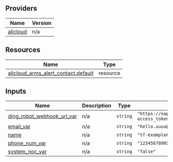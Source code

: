<!-- BEGIN_TF_DOCS -->
## Providers

| Name | Version |
|------|---------|
| <a name="provider_alicloud"></a> [alicloud](#provider\_alicloud) | n/a |

## Resources

| Name | Type |
|------|------|
| [alicloud_arms_alert_contact.default](https://registry.terraform.io/providers/hashicorp/alicloud/latest/docs/resources/arms_alert_contact) | resource |

## Inputs

| Name | Description | Type | Default | Required |
|------|-------------|------|---------|:--------:|
| <a name="input_ding_robot_webhook_url_var"></a> [ding\_robot\_webhook\_url\_var](#input\_ding\_robot\_webhook\_url\_var) | n/a | `string` | `"https://oapi.dingtalk.com/robot/send?access_token=91f2f7"` | no |
| <a name="input_email_var"></a> [email\_var](#input\_email\_var) | n/a | `string` | `"hello.uuuu@aaa.com"` | no |
| <a name="input_name"></a> [name](#input\_name) | n/a | `string` | `"tf-exampleArmsAlertContact6663"` | no |
| <a name="input_phone_num_var"></a> [phone\_num\_var](#input\_phone\_num\_var) | n/a | `string` | `"12345678901"` | no |
| <a name="input_system_noc_var"></a> [system\_noc\_var](#input\_system\_noc\_var) | n/a | `string` | `"false"` | no |
<!-- END_TF_DOCS -->    
